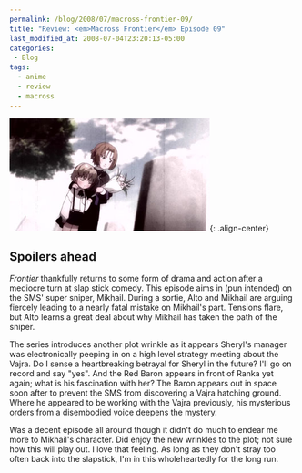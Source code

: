 ```yaml
---
permalink: /blog/2008/07/macross-frontier-09/
title: "Review: <em>Macross Frontier</em> Episode 09"
last_modified_at: 2008-07-04T23:20:13-05:00
categories:
 - Blog
tags:
  - anime
  - review
  - macross
---
```


![Macross Frontier Episode 09](/assets/images/reviews/macross_frontier-09.jpg){: .align-center}
## Spoilers ahead

_Frontier_ thankfully returns to some form of drama and action after a mediocre turn at slap stick comedy. This episode
aims in (pun intended) on the SMS' super sniper, Mikhail. During a sortie, Alto and Mikhail are arguing fiercely leading
to a nearly fatal mistake on Mikhail's part. Tensions flare, but Alto learns a great deal about why Mikhail has taken
the path of the sniper.

The series introduces another plot wrinkle as it appears Sheryl's manager was electronically peeping in on a high level
strategy meeting about the Vajra. Do I sense a heartbreaking betrayal for Sheryl in the future? I'll go on record and
say &quot;yes&quot;. And the Red Baron appears in front of Ranka yet again; what is his fascination with her? The Baron
appears out in space soon after to prevent the SMS from discovering a Vajra hatching ground. Where he appeared to be
working with the Vajra previously, his mysterious orders from a disembodied voice deepens the mystery.

Was a decent episode all around though it didn't do much to endear me more to Mikhail's character. Did enjoy the new
wrinkles to the plot; not sure how this will play out. I love that feeling. As long as they don't stray too often back
into the slapstick, I'm in this wholeheartedly for the long run.